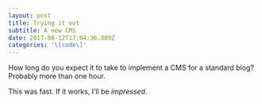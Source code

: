 ```yaml
---
layout: post
title: Trying it out
subtitle: A new CMS
date: 2017-08-12T17:04:36.809Z
categories: '\[code\]'
---
```

How long do you expect it to take to implement a CMS for a standard blog? Probably more than one hour.

This was fast. If it works, I’ll be *impressed*.

